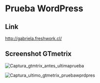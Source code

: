 # Prueba WordPress

## Link
http://gabriela.freshwork.cl/

## Screenshot GTmetrix

![Captura_gtmtrix_antes_ultimaprueba](https://user-images.githubusercontent.com/44576817/54727892-25cee780-4b59-11e9-9266-5c6a72553ed8.JPG)

![Captura_ultimo_gtmetrix_pruebawprdpres](https://user-images.githubusercontent.com/44576817/54727911-4bf48780-4b59-11e9-837f-6ee1fe1c22f6.JPG)
